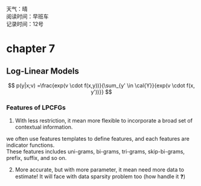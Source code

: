 天气：晴<br>阅读时间：早班车<br>记录时间：12号



# chapter 7

## Log-Linear Models


$$
p(y|x;v) =\frac{exp(v \cdot f(x,y))}{\sum_{y' \in \cal{Y}}{exp(v \cdot f(x, y'))}}
$$



### Features of LPCFGs

1. With less restriction, it mean more flexible to incorporate a broad set of contextual information.

we often use features templates to define features, and each features are indicator functions. <br>These features includes uni-grams, bi-grams, tri-grams, skip-bi-grams, prefix, suffix, and so on.

2. More accurate, but with more parameter, it mean need more data to estimate! It will face with data sparsity problem too (how handle it :question:)















